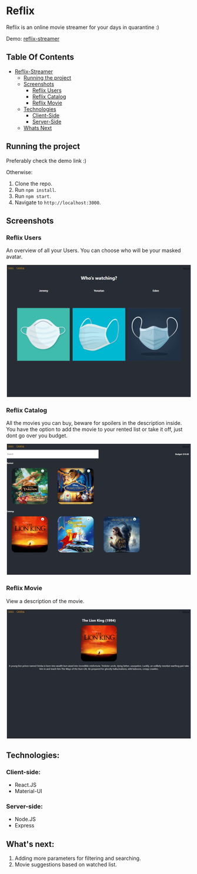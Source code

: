 # Reflix 

Reflix is an online movie streamer for your days in quarantine :)

Demo: [reflix-streamer](https://reflix-streamer.herokuapp.com/)

## Table Of Contents
- [Reflix-Streamer](#reflix-streamer)
  * [Running the project](#running-the-project)
  * [Screenshots](#screenshots)
    + [Reflix Users](#reflix-users)
    + [Reflix Catalog](#reflix-catalog)
    + [Reflix Movie](#reflix-movie)
  * [Technologies](#technologies)
    + [Client-Side](#client-side)
    + [Server-Side](#server-side)
  * [Whats Next](#whats-next)
  
## Running the project
Preferably check the demo link :)

Otherwise:

1. Clone the repo.
2. Run `npm install`.
4. Run `npm start`.
5. Navigate to `http://localhost:3000`.

## Screenshots

### Reflix Users
An overview of all your Users. You can choose who will be your masked avatar.

<p align="center"><img src="imagesForREADME/reflix-users.png" width="500" /></p>


### Reflix Catalog
All the movies you can buy, beware for spoilers in the description inside.
You have the option to add the movie to your rented list or take it off,
just dont go over you budget.
<p align="center"><img src="imagesForREADME/reflix-catalog.png" width="500" /></p>

### Reflix Movie
View a description of the movie.
<p align="center"><img src="imagesForREADME/reflix-movie.png" width="500" /></p>

## Technologies:

### Client-side:
* React.JS
* Material-UI

### Server-side:
* Node.JS
* Express

## What's next:
1. Adding more parameters for filtering and searching.
2. Movie suggestions based on watched list.

